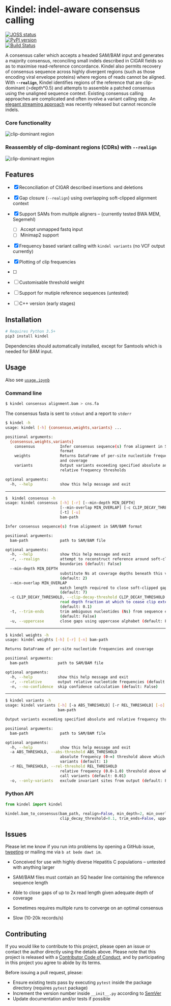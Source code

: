# Kindel: indel-aware consensus calling

[![JOSS status](http://joss.theoj.org/papers/117efd1fc35bb2011311f73d3fa0b545/status.svg)](http://joss.theoj.org/papers/117efd1fc35bb2011311f73d3fa0b545)  
[![PyPI version](https://badge.fury.io/py/kindel.svg)](https://badge.fury.io/py/kindel)  
[![Build Status](https://travis-ci.org/bede/kindel.svg?branch=master)](https://travis-ci.org/bede/kindel)  

A consensus caller which accepts a headed SAM/BAM input and generates a majority consensus,  reconciling small indels described in CIGAR fields so as to maximise read-reference concordance. Kindel also permits recovery of consensus sequence across highly divergent regions (such as  those encoding viral envelope proteins) where regions of reads cannot be aligned. With **`--realign`**, Kindel identifies regions of the reference that are clip-dominant (>depth\*0.5) and attempts to assemble a patched consensus using the unaligned sequence context. Existing consensus calling approaches are complicated and often involve a variant calling step. An [elegant streaming approach](https://github.com/karel-brinda/ococo) was recently released but cannot reconcile indels.



### Core functionality

![clip-dominant region](kindelflow.png)





### Reassembly of clip-dominant regions (CDRs) with `--realign`

![clip-dominant region](cdrs.png)






## Features
- [x] Reconciliation of CIGAR described insertions and deletions
- [x] Gap closure (`--realign`) using overlapping soft-clipped alignment context
- [x] Support SAMs from multiple aligners – (currently tested BWA MEM, Segemehl)
  - [ ] Accept unmapped fastq input
  - [ ] Minimap2 support
- [x] Frequency based variant calling with `kindel variants` (no VCF output currently)
- [x] Plotting of clip frequencies
- [ ] 
- [ ] Customisable threshold weight
- [ ] Support for mutiple reference sequences (untested)
- [ ] C++ version (early stages)




## Installation

```python
# Requires Python 3.5+
pip3 install kindel
```
Dependencies should automatically installed, except for Samtools which is needed for BAM input.



## Usage

Also see [`usage.ipynb`](usage.ipynb)

### Command line
```bash
$ kindel consensus alignment.bam > cns.fa
```
The consensus fasta is sent to `stdout` and a report to `stderr`
```bash
$ kindel -h
usage: kindel [-h] {consensus,weights,variants} ...

positional arguments:
  {consensus,weights,variants}
    consensus           Infer consensus sequence(s) from alignment in SAM/BAM
                        format
    weights             Returns DataFrame of per-site nucleotide frequencies
                        and coverage
    variants            Output variants exceeding specified absolute and
                        relative frequency thresholds

optional arguments:
  -h, --help            show this help message and exit
```
---
```bash
$  kindel consensus -h
usage: kindel consensus [-h] [-r] [--min-depth MIN_DEPTH]
                        [--min-overlap MIN_OVERLAP] [-c CLIP_DECAY_THRESHOLD]
                        [-t] [-u]
                        bam-path

Infer consensus sequence(s) from alignment in SAM/BAM format

positional arguments:
  bam-path              path to SAM/BAM file

optional arguments:
  -h, --help            show this help message and exit
  -r, --realign         attempt to reconstruct reference around soft-clip
                        boundaries (default: False)
  --min-depth MIN_DEPTH
                        substitute Ns at coverage depths beneath this value
                        (default: 2)
  --min-overlap MIN_OVERLAP
                        match length required to close soft-clipped gaps
                        (default: 7)
  -c CLIP_DECAY_THRESHOLD, --clip-decay-threshold CLIP_DECAY_THRESHOLD
                        read depth fraction at which to cease clip extension
                        (default: 0.1)
  -t, --trim-ends       trim ambiguous nucleotides (Ns) from sequence ends
                        (default: False)
  -u, --uppercase       close gaps using uppercase alphabet (default: False)
```
---
```bash
$ kindel weights -h
usage: kindel weights [-h] [-r] [-n] bam-path

Returns DataFrame of per-site nucleotide frequencies and coverage

positional arguments:
  bam-path             path to SAM/BAM file

optional arguments:
  -h, --help           show this help message and exit
  -r, --relative       output relative nucleotide frequencies (default: False)
  -n, --no-confidence  skip confidence calculation (default: False)

```
---
```bash
$ kindel variants -h
usage: kindel variants [-h] [-a ABS_THRESHOLD] [-r REL_THRESHOLD] [-o]
                       bam-path

Output variants exceeding specified absolute and relative frequency thresholds

positional arguments:
  bam-path              path to SAM/BAM file

optional arguments:
  -h, --help            show this help message and exit
  -a ABS_THRESHOLD, --abs-threshold ABS_THRESHOLD
                        absolute frequency (0-∞) threshold above which to call
                        variants (default: 1)
  -r REL_THRESHOLD, --rel-threshold REL_THRESHOLD
                        relative frequency (0.0-1.0) threshold above which to
                        call variants (default: 0.01)
  -o, --only-variants   exclude invariant sites from output (default: False)
```

### Python API
```python
from kindel import kindel

kindel.bam_to_consensus(bam_path, realign=False, min_depth=2, min_overlap=7,
                        clip_decay_threshold=0.1, trim_ends=False, uppercase=False)
```



## Issues

Please let me know if you run into problems by opening a GitHub issue, [tweeting](https://twitter.com/beconstant) or mailing me via `b at bede dawt im`.
- Conceived for use with highly diverse Hepatitis C populations – untested with anything larger

- SAM/BAM files must contain an SQ header line containing the reference sequence length

- Able to close gaps of up to 2x read length given adequate depth of coverage

- Sometimes requires multiple runs to converge on an optimal consensus

- Slow (10-20k records/s)




## Contributing

If you would like to contribute to this project, please open an issue or contact the author directly using the details above. Please note that this project is released with a [Contributor Code of Conduct](https://github.com/statsmaths/kerasR/blob/master/CONDUCT.md), and by participating in this project you agree to abide by its terms.

Before issuing a pull request, please:

- Ensure existing tests pass by executing `pytest` inside the package directory  (requires `pytest` package)
- Increment the version number inside `__init__.py` according to [SemVer](http://semver.org/)
- Update documentation and/or tests if possible